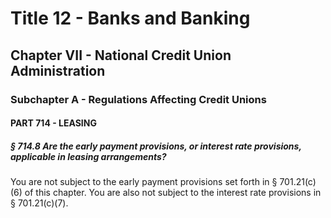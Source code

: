
# Title 12 - Banks and Banking
## Chapter VII - National Credit Union Administration
### Subchapter A - Regulations Affecting Credit Unions
#### PART 714 - LEASING
##### § 714.8 Are the early payment provisions, or interest rate provisions, applicable in leasing arrangements?

You are not subject to the early payment provisions set forth in § 701.21(c)(6) of this chapter. You are also not subject to the interest rate provisions in § 701.21(c)(7).
